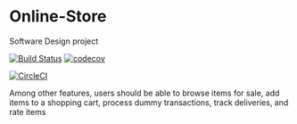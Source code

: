 # Online-Store
Software Design project

[![Build Status](https://img.shields.io/badge/build-passing-pink.svg)](https://github.com/Thembanator1/online-store/actions)
[![codecov](https://codecov.io/gh/Thembanator1/Online-Store/branch/main/graph/badge.svg?token=d6bf52c7-73cf-4796-847c-75e56793f9ba)](https://circleci.com/gh/Coconutjpg/insert_title)

[![CircleCI](https://dl.circleci.com/status-badge/img/gh/Thembanator1/Online-Store/tree/main.svg?style=svg&circle-token=1da0cb0f6f3033f259497861f8db309a217aa93d)](https://dl.circleci.com/status-badge/redirect/gh/Thembanator1/Online-Store/tree/main)



Among other features, users should 
be able to browse items for sale, add items to a shopping cart, process 
dummy transactions, track deliveries, and rate items
